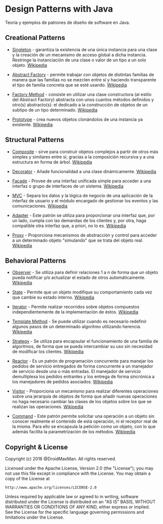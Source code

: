 # Design Patterns with Java

Teoría y ejemplos de patrones de diseño de software en Java.

## Creational Patterns

* [Singleton](src/creational/singleton) - garantiza la existencia de una única instancia para una clase 
y la creación de un mecanismo de acceso global a dicha instancia. Restringe la instanciación de una clase o valor de un 
tipo a un solo objeto. [Wikipedia](https://es.wikipedia.org/wiki/Singleton)

* [Abstract Factory](src/creational/abstractFactory) - permite trabajar con objetos de distintas familias 
de manera que las familias no se mezclen entre sí y haciendo transparente el tipo de familia concreta que se esté usando.
[Wikipedia](https://es.wikipedia.org/wiki/Abstract_Factory)

* [Factory Method](src/creational/factoryMethod) - consiste en utilizar una clase constructora (al estilo del Abstract Factory) 
abstracta con unos cuantos métodos definidos y otro(s) abstracto(s): el dedicado a la construcción de objetos de un 
subtipo de un tipo determinado. [Wikipedia](https://es.wikipedia.org/wiki/Factory_Method_%28patr%C3%B3n_de_dise%C3%B1o%29)

* [Prototype](src/creational/prototype) -  crea nuevos objetos clonándolos de una instancia ya existente. 
[Wikipedia](https://es.wikipedia.org/wiki/Prototype_%28patr%C3%B3n_de_dise%C3%B1o%29)


## Structural Patterns

* [Composite](src/structural/composite) - sirve para construir objetos 
complejos a partir de otros más simples y similares entre sí, gracias a la composición recursiva y a una estructura en 
forma de árbol. [Wikipedia](https://es.wikipedia.org/wiki/Composite_%28patr%C3%B3n_de_dise%C3%B1o%29)

* [Decorator](src/structural/decorator) - Añade funcionalidad a una 
clase dinámicamente. [Wikipedia](https://es.wikipedia.org/wiki/Decorator_%28patr%C3%B3n_de_dise%C3%B1o%29)

* [Facade](src/structural/facade) - Provee de una interfaz unificada 
simple para acceder a una interfaz o grupo de interfaces de un sistema. [Wikipedia](https://es.wikipedia.org/wiki/Facade_%28patr%C3%B3n_de_dise%C3%B1o%29)

* [MVC](src/structural/mvc) - Separa los datos y la lógica de 
negocio de una aplicación de la interfaz de usuario y el módulo encargado de gestionar los eventos y las comunicaciones. 
[Wikipedia](https://es.wikipedia.org/wiki/Modelo%E2%80%93vista%E2%80%93controlador)

* [Adapter](src/structural/adapter) - Este patrón se utiliza para 
proporcionar una interfaz que, por un lado, cumpla con las demandas de los clientes y, por otra, haga compatible otra 
interfaz que, a priori, no lo es. [Wikipedia](https://es.wikipedia.org/wiki/Adapter_%28patr%C3%B3n_de_dise%C3%B1o%29)

* [Proxy](src/structural/proxy) - Proporciona mecanismos de abstracción y control para acceder a un determinado objeto
"simulando" que se trata del objeto real. [Wikipedia](https://es.wikipedia.org/wiki/Proxy_%28patr%C3%B3n_de_dise%C3%B1o%29)


## Behavioral Patterns

* [Observer](src/behavioral/observer) - Se utiliza para definir relaciones 1 a *n* de forma que un objeto pueda notificar
y/o actualizar el estado de otros automáticamente. [Wikipedia](https://es.wikipedia.org/wiki/Observer_%28patr%C3%B3n_de_dise%C3%B1o%29)

* [State](src/behavioral/state) - Permite que un objeto modifique su comportamiento cada vez que cambie su estado interno. 
[Wikipedia](https://es.wikipedia.org/wiki/State_%28patr%C3%B3n_de_dise%C3%B1o%29)

* [Iterator](src/behavioral/iterator) - Permite realizar recorridos sobre objetos compuestos independientemente de la implementación de éstos. 
[Wikipedia](https://es.wikipedia.org/wiki/Iterador_%28patr%C3%B3n_de_dise%C3%B1o%29)

* [Template Method](src/behavioral/templateMethod) - Se puede utilizar cuando es necesario redefinir algunos pasos de un determinado algoritmo utilizando herencia. 
[Wikipedia](https://es.wikipedia.org/wiki/Template_Method_%28patr%C3%B3n_de_dise%C3%B1o%29)

* [Strategy](src/behavioral/strategy) - Se utiliza para encapsular el funcionamiento de una familia de algoritmos, de forma que
se pueda intercambiar su uso sin necesidad de modificar los clientes. [Wikipedia](https://es.wikipedia.org/wiki/Strategy_%28patr%C3%B3n_de_dise%C3%B1o%29)

* [Reactor](src/behavioral/reactor) - Es un patrón de programación concurrente para manejar los pedidos de servicio 
entregados de forma concurrente a un manejador de servicio desde una o más entradas. El manejador de servicio demultiplexa 
los pedidos entrantes y los entrega de forma sincrónica a los manejadores de pedidos asociados. [Wikipedia](https://es.wikipedia.org/wiki/Reactor_%28patr%C3%B3n_de_dise%C3%B1o%29)

* [Visitor](src/behavioral/visitor) - Proporciona un mecanismo para realizar diferentes operaciones sobre una jerarquía de
objetos de forma que añadir nuevas operaciones no haga necesario cambiar las clases de los objetos sobre los que se realizan
las operaciones. [Wikipedia](https://es.wikipedia.org/wiki/Visitor_%28patr%C3%B3n_de_dise%C3%B1o%29)

* [Command](src/behavioral/command) - Este patrón permite solicitar una operación a un objeto sin conocer realmente el 
contenido de esta operación, ni el receptor real de la misma. Para ello se encapsula la petición como un objeto, con lo 
que además facilita la parametrización de los métodos. [Wikipedia](https://es.wikipedia.org/wiki/Command_%28patr%C3%B3n_de_dise%C3%B1o%29)


## Copyright & License

Copyright (c) 2016 @DroidMaxMan. All rights reserved.

Licensed under the Apache License, Version 2.0 (the "License");
you may not use this file except in compliance with the License.
You may obtain a copy of the License at

    http://www.apache.org/licenses/LICENSE-2.0

Unless required by applicable law or agreed to in writing, software
distributed under the License is distributed on an "AS IS" BASIS,
WITHOUT WARRANTIES OR CONDITIONS OF ANY KIND, either express or implied.
See the License for the specific language governing permissions and
limitations under the License.
